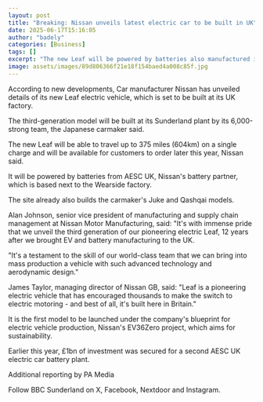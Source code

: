 ```yaml
---
layout: post
title: "Breaking: Nissan unveils latest electric car to be built in UK"
date: 2025-06-17T15:16:05
author: "badely"
categories: [Business]
tags: []
excerpt: "The new Leaf will be powered by batteries also manufactured in Sunderland."
image: assets/images/89d806366f21e18f154baed4a008c85f.jpg
---
```


According to new developments, Car manufacturer Nissan has unveiled details of its new Leaf electric vehicle, which is set to be built at its UK factory.

The third-generation model will be built at its Sunderland plant by its 6,000-strong team, the Japanese carmaker said.

The new Leaf will be able to travel up to 375 miles (604km) on a single charge and will be available for customers to order later this year, Nissan said.

It will be powered by batteries from AESC UK, Nissan's battery partner, which is based next to the Wearside factory.

The site already also builds the carmaker's Juke and Qashqai models.

Alan Johnson, senior vice president of manufacturing and supply chain management at Nissan Motor Manufacturing, said: "It's with immense pride that we unveil the third generation of our pioneering electric Leaf, 12 years after we brought EV and battery manufacturing to the UK.

"It's a testament to the skill of our world-class team that we can bring into mass production a vehicle with such advanced technology and aerodynamic design."

James Taylor, managing director of Nissan GB, said: "Leaf is a pioneering electric vehicle that has encouraged thousands to make the switch to electric motoring - and best of all, it's built here in Britain."

It is the first model to be launched under the company's blueprint for electric vehicle production, Nissan's EV36Zero project, which aims for sustainability.

Earlier this year, £1bn of investment was secured for a second AESC UK electric car battery plant.

Additional reporting by PA Media

Follow BBC Sunderland on X, Facebook, Nextdoor and Instagram.

